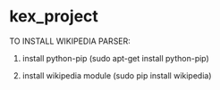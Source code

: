 kex_project
===========
TO INSTALL WIKIPEDIA PARSER:

1. install python-pip (sudo apt-get install python-pip)

2. install wikipedia module (sudo pip install wikipedia)
